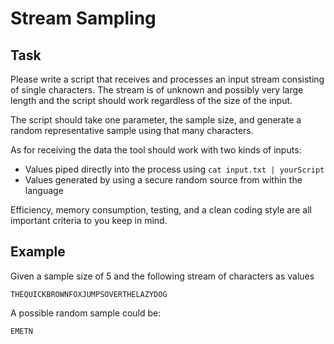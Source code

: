 # Stream Sampling

## Task

Please write a script that receives and processes an input stream consisting of single characters. The stream is of unknown and possibly very large length and the script should work regardless of the size of the input.

The script should take one parameter, the sample size, and generate a random representative sample using that many characters.

As for receiving the data the tool should work with two kinds of inputs:

- Values piped directly into the process using `cat input.txt | yourScript`
- Values generated by using a secure random source from within the language

Efficiency, memory consumption, testing, and a clean coding style are all important criteria to you keep in mind.

## Example

Given a sample size of 5 and the following stream of characters as values

`THEQUICKBROWNFOXJUMPSOVERTHELAZYDOG`

A possible random sample could be:

`EMETN`
